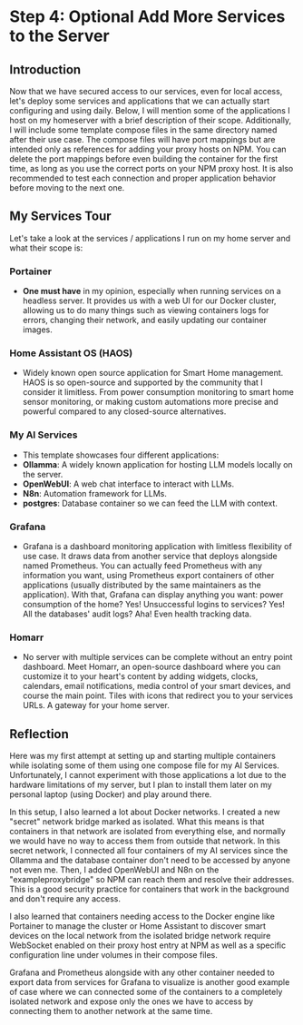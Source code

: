 # Step 4: Optional Add More Services to the Server

## Introduction

Now that we have secured access to our services, even for local access, let's deploy some services and applications that we can actually start configuring and using daily. Below, I will mention some of the applications I host on my homeserver with a brief description of their scope. Additionally, I will include some template compose files in the same directory named after their use case. The compose files will have port mappings but are intended only as references for adding your proxy hosts on NPM. You can delete the port mappings before even building the container for the first time, as long as you use the correct ports on your NPM proxy host. It is also recommended to test each connection and proper application behavior before moving to the next one.

## My Services Tour

Let's take a look at the services / applications I run on my home server and what their scope is:

### Portainer
- **One must have** in my opinion, especially when running services on a headless server. It provides us with a web UI for our Docker cluster, allowing us to do many things such as viewing containers logs for errors, changing their network, and easily updating our container images.

### Home Assistant OS (HAOS)
- Widely known open source application for Smart Home management. HAOS is so open-source and supported by the community that I consider it limitless. From power consumption monitoring to smart home sensor monitoring, or making custom automations more precise and powerful compared to any closed-source alternatives.

### My AI Services
- This template showcases four different applications:
 - **Ollamma**: A widely known application for hosting LLM models locally on the server.
 - **OpenWebUI**: A web chat interface to interact with LLMs.
 - **N8n**: Automation framework for LLMs.
 - **postgres**: Database container so we can feed the LLM with context.

### Grafana
- Grafana is a dashboard monitoring application with limitless flexibility of use case. It draws data from another service that deploys alongside named Prometheus. You can actually feed Prometheus with any information you want, using Prometheus export containers of other applications (usually distributed by the same maintainers as the application). With that, Grafana can display anything you want: power consumption of the home? Yes! Unsuccessful logins to services? Yes! All the databases' audit logs? Aha! Even health tracking data.

### Homarr
- No server with multiple services can be complete without an entry point dashboard. Meet Homarr, an open-source dashboard where you can customize it to your heart's content by adding widgets, clocks, calendars, email notifications, media control of your smart devices, and course the main point. Tiles with icons that redirect you to your services URLs. A gateway for your home server.

## Reflection

Here was my first attempt at setting up and starting multiple containers while isolating some of them using one compose file for my AI Services. Unfortunately, I cannot experiment with those applications a lot due to the hardware limitations of my server, but I plan to install them later on my personal laptop (using Docker) and play around there. 

In this setup, I also learned a lot about Docker networks. I created a new "secret" network bridge marked as isolated. What this means is that containers in that network are isolated from everything else, and normally we would have no way to access them from outside that network. In this secret network, I connected all four containers of my AI services since the Ollamma and the database container don't need to be accessed by anyone not even me. Then, I added OpenWebUI and N8n on the "exampleproxybridge" so NPM can reach them and resolve their addresses. This is a good security practice for containers that work in the background and don't require any access. 

I also learned that containers needing access to the Docker engine like Portainer to manage the cluster or Home Assistant to discover smart devices on the local network from the isolated bridge network require WebSocket enabled on their proxy host entry at NPM as well as a specific configuration line under volumes in their compose files. 

Grafana and Prometheus alongside with any other container needed to export data from services for Grafana to visualize is another good example of case where we can connected some of the containers to a completely isolated network and expose only the ones we have to access by connecting them to another network at the same time. 